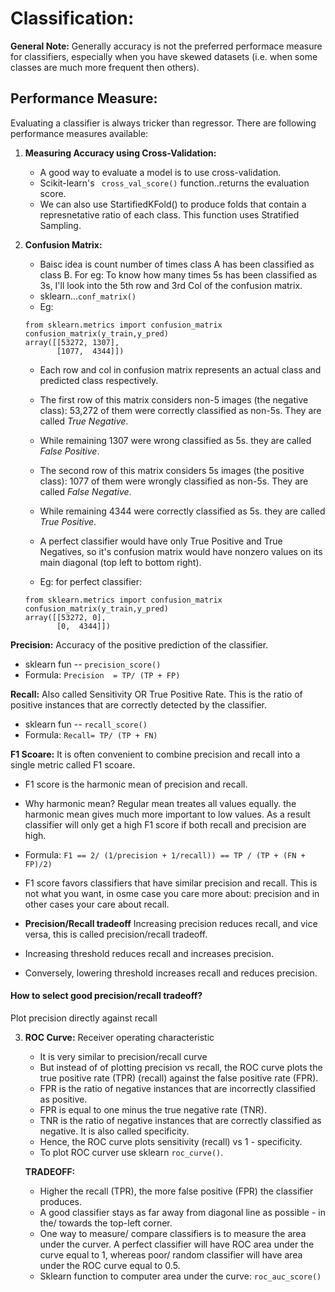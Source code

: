# Classification:

**General Note:** Generally accuracy is not the preferred performace measure for classifiers, especially when you have skewed datasets (i.e. when some classes are much more frequent then others).

## Performance Measure:
Evaluating a classifier is always tricker than regressor. There are following performance measures available:

1. **Measuring Accuracy using Cross-Validation:**
   - A good way to evaluate a model is to use cross-validation.
   - Scikit-learn's ``` cross_val_score()``` function..returns the evaluation score.
   - We can also use StartifiedKFold() to produce folds that contain a represnetative ratio of each class. This function uses Stratified Sampling.
   
2. **Confusion Matrix:**
   - Baisc idea is count number of times class A has been classified as class B. For eg: To know how many times 5s has been classified as 3s, I'll look into the 5th row and 3rd Col of the confusion matrix.
   - sklearn...```conf_matrix()```
   - Eg: 
   ```
   from sklearn.metrics import confusion_matrix
   confusion_matrix(y_train,y_pred)
   array([[53272, 1307],
          [1077,  4344]])
   ```
   - Each row and col in confusion matrix represents an actual class and predicted class respectively.
   - The first row of this matrix considers non-5 images (the negative class): 53,272 of them were correctly classified as non-5s. They are called *True Negative*.
   - While remaining 1307 were wrong classified as 5s. they are called *False Positive*.
   - The second row of this matrix considers 5s images (the positive class): 1077 of them were wrongly classified as non-5s. They are called *False Negative*.
   - While remaining 4344 were correctly classified as 5s. they are called *True Positive*.
   
   - A perfect classifier would have only True Positive and True Negatives, so it's confusion matrix would have nonzero values on its main diagonal (top left to bottom right).
   
   - Eg: for perfect classifier:
   ```
   from sklearn.metrics import confusion_matrix
   confusion_matrix(y_train,y_pred)
   array([[53272, 0],
          [0,  4344]])
   ```

**Precision:** Accuracy of the positive prediction of the classifier. 
  - sklearn fun -- ```precision_score()```
  - Formula: ```Precision  = TP/ (TP + FP)```

**Recall:** Also called Sensitivity OR True Positive Rate. This is the ratio of positive instances that are correctly detected by the classifier.
  - sklearn fun -- ```recall_score()```
  - Formula: ```Recall= TP/ (TP + FN)```
  
**F1 Scoare:** It is often convenient to combine precision and recall into a single metric called F1 scoare.
  - F1 score is the harmonic mean of precision and recall. 
  - Why harmonic mean? Regular mean treates all values equally. the harmonic mean gives much more important to low values. As a result classifier will only get a high F1 score if both recall and precision are high.
  - Formula: ```F1 == 2/ (1/precision + 1/recall)) == TP / (TP + (FN + FP)/2)```
  - F1 score favors classifiers that have similar precision and recall. This is not what you want, in osme case you care more about: precision and in other cases your care about recall.
  
  - **Precision/Recall tradeoff** Increasing precision reduces recall, and vice versa, this is called precision/recall tradeoff.
  - Increasing threshold reduces recall and increases precision.
  - Conversely, lowering threshold increases recall and reduces precision.
  
  #### How to select good precision/recall tradeoff?
  Plot precision directly against recall
  
  
  
3. **ROC Curve:** Receiver operating characteristic 
   - It is very similar to precision/recall curve
   - But instead of of plotting precision vs recall, the ROC curve plots the true positive rate (TPR) (recall) against the false positive rate (FPR).
   - FPR is the ratio of negative instances that are incorrectly classified as positive.
   - FPR is equal to one minus the true negative rate (TNR).
   - TNR is the ratio of negative instances that are correctly classified as negative. It is also called specificity.
   - Hence, the ROC curve plots sensitivity (recall) vs 1 - specificity.
   - To plot ROC curver use sklearn ```roc_curve()```.
   
   **TRADEOFF:**
   - Higher the recall (TPR), the more false positive (FPR) the classifier produces.
   - A good classifier stays as far away from diagonal line as possible - in the/ towards the top-left corner.
   - One way to measure/ compare classifiers is to measure the area under the curver. A perfect classifier will have ROC area under the curve equal to 1, whereas poor/ random classifier will have area under the ROC curve equal to 0.5.
   - Sklearn function to computer area under the curve: ```roc_auc_score()```
   
 
 
 
 
 
 
 
 
 
 
 
 
 
 
 
 
 
   
